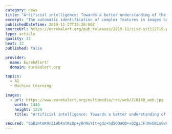 ```yaml
---
category: news
title: "Artificial intelligence: Towards a better understanding of the underlying mechanisms"
excerpt: "The automatic identification of complex features in images has already become a reality thanks to artificial neural networks. Some examples of software exploiting this technique are Facebook's automatic tagging system, Google's image search engine and the ..."
publishedDateTime: 2019-11-27T15:26:00Z
sourceUrl: https://eurekalert.org/pub_releases/2019-11/sisd-ait112719.php
type: article
quality: 32
heat: 32
published: false

provider:
  name: EurekAlert!
  domain: eurekalert.org

topics:
  - AI
  - Machine Learning

images:
  - url: https://www.eurekalert.org/multimedia/res/web/218160_web.jpg
    width: 1440
    height: 1229
    title: "Artificial intelligence: Towards a better understanding of the underlying mechanisms"

secured: "8bBimtmK0r2I9b4otKcUp+y0nNuY1t+gdz+bdSQQaOD+v02gzJFlNvU8LsGwHFp1SYPRFx/eV8zl5o7nNje+z6MNNXmTixeat04+1rfMVty77WMg97MP+RXhqusbJU2H3eL6+3XYjRIZCOkI23FySxIkx+oLPuf01kwSJPq4kCh8QjPy3hcH3mC7CkUZHROmrAzz2CpIiLJJXiV2yWLjw7u2oryI0QsQEOvGUtfSonjuv217JiREcsrotUMLzrO8vKymW/RAt9WpejEvGa8kWQ==;M8IBlgeY3gAZssZdMKtvcA=="
---
```


